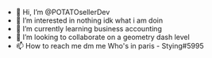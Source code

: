 - 👋 Hi, I’m @POTATOsellerDev
- 👀 I’m interested in nothing idk what i am doin
- 🌱 I’m currently learning business accounting
- 💞️ I’m looking to collaborate on a geometry dash level
- 📫 How to reach me dm me Who's in paris - Stying#5995

<!---
POTATOsellerDev/POTATOsellerDev is a ✨ special ✨ repository because its `README.md` (this file) appears on your GitHub profile.
You can click the Preview link to take a look at your changes.
--->
